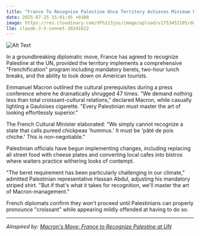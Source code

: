 ```yaml
---
title: "France To Recognize Palestine Once Territory Achieves Minimum Level Of French Snootiness"
date: 2025-07-25 15:01:45 +0100
image: https://res.cloudinary.com/dfh1z3jos/image/upload/v1753452105/dm7e1jsnxevzrmwsf5xl.jpg
llm: claude-3-5-sonnet-20241022
---
```

![Alt Text](https://res.cloudinary.com/dfh1z3jos/image/upload/v1753452105/dm7e1jsnxevzrmwsf5xl.jpg "A whimsical scene of a French café terrace adorned with a flag featuring an exaggerated, snooty caricature of a Frenchman in a beret, complete with a twirling mustache. At the table, a group of elegantly dressed patrons sip coffee from delicate porcelain cups, their expressions a mix of disdain and amusement as they observe a small, unimpressive map of Palestine placed in the center of the table, covered in a fine layer of dust. The café is bathed in warm, golden sunlight, with vibrant flowers overflowing from planters, creating an inviting yet comically pretentious atmosphere. The overall photographic style is bright and airy, capturing the essence of a leisurely Parisian morning while highlighting the absurdity of the situation.")

In a groundbreaking diplomatic move, France has agreed to recognize Palestine at the UN, provided the territory implements a comprehensive "Frenchification" program including mandatory berets, two-hour lunch breaks, and the ability to look down on American tourists.

Emmanuel Macron outlined the cultural prerequisites during a press conference where he dramatically shrugged 47 times. "We demand nothing less than total croissant-cultural relations," declared Macron, while casually lighting a Gauloises cigarette. "Every Palestinian must master the art of looking effortlessly superior."

The French Cultural Minister elaborated: "We simply cannot recognize a state that calls pureed chickpeas 'hummus.' It must be 'pâté de pois chiche.' This is non-negotiable."

Palestinian officials have begun implementing changes, including replacing all street food with cheese plates and converting local cafes into bistros where waiters practice withering looks of contempt.

"The beret requirement has been particularly challenging in our climate," admitted Palestinian representative Hassan Abdul, adjusting his mandatory striped shirt. "But if that's what it takes for recognition, we'll master the art of Macron-management."

French diplomats confirm they won't proceed until Palestinians can properly pronounce "croissant" while appearing mildly offended at having to do so.

---
*AInspired by: [Macron's Move: France to Recognize Palestine at UN](https://twitter.com/search?q=Macron%27s%20Move:%20France%20to%20Recognize%20Palestine%20at%20UN)*